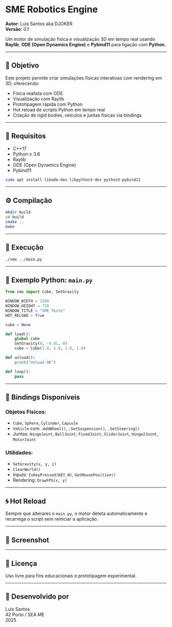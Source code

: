 # SME Robotics Engine

**Autor**: Luis Santos aka DJOKER  
**Versão**: 0.1  

Um motor de simulação física e visualização 3D em tempo real usando **Raylib**, **ODE (Open Dynamics Engine)** e **Pybind11** para ligação com **Python**.

---

## 🎯 Objetivo

Este projeto permite criar simulações físicas interativas com rendering em 3D, oferecendo:

- Física realista com ODE
- Visualização com Raylib
- Prototipagem rápida com Python
- Hot reload de scripts Python em tempo real
- Criação de rigid bodies, veículos e juntas físicas via bindings

---



## 🔧 Requisitos

- C++17
- Python ≥ 3.6
- Raylib
- ODE (Open Dynamics Engine)
- Pybind11

```bash
sudo apt install libode-dev libpython3-dev python3-pybind11
```

---

## ⚙️ Compilação

```bash
mkdir build
cd build
cmake ..
make
```

---

## 🚀 Execução

```bash
./sme ../main.py
```

---

## 🧪 Exemplo Python: `main.py`

```python
from sme import Cube, SetGravity

WINDOW_WIDTH = 1280
WINDOW_HEIGHT = 720
WINDOW_TITLE = "SME Teste"
HOT_RELOAD = True

cube = None

def load():
    global cube
    SetGravity(0, -9.81, 0)
    cube = Cube(1.0, 1.0, 1.0, 1.0)

def unload():
    print("Unload OK")

def loop():
    pass
```

---

## 🧩 Bindings Disponíveis

### Objetos Físicos:

- `Cube`, `Sphere`, `Cylinder`, `Capsule`
- `Vehicle` com `.AddWheel()`, `.SetSuspension()`, `.SetSteering()`
- Juntas: `HingeJoint`, `BallJoint`, `FixedJoint`, `SliderJoint`, `Hinge2Joint`, `MotorJoint`

### Utilidades:

- `SetGravity(x, y, z)`
- `ClearWorld()`
- Inputs: `IsKeyPressed(KEY_W)`, `GetMousePosition()`
- Rendering: `DrawFPS(x, y)`

---

## 🌀 Hot Reload

Sempre que alterares o `main.py`, o motor deteta automaticamente e recarrega o script sem reiniciar a aplicação.

---

## 📸 Screenshot


---

## 📜 Licença

Uso livre para fins educacionais e prototipagem experimental.

---

## 📣 Desenvolvido por

Luis Santos  
42 Porto / SEA.ME  
2025

